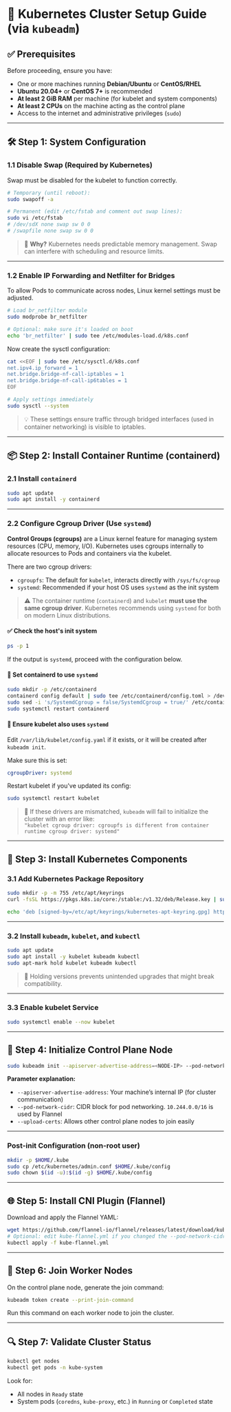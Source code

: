 # 🧰 Kubernetes Cluster Setup Guide (via `kubeadm`)

## ✅ Prerequisites

Before proceeding, ensure you have:

- One or more machines running **Debian/Ubuntu** or **CentOS/RHEL**
- **Ubuntu 20.04+** or **CentOS 7+** is recommended
- **At least 2 GiB RAM** per machine (for kubelet and system components)
- **At least 2 CPUs** on the machine acting as the control plane
- Access to the internet and administrative privileges (`sudo`)

---

## 🛠 Step 1: System Configuration

### 1.1 Disable Swap (Required by Kubernetes)

Swap must be disabled for the kubelet to function correctly.

```bash
# Temporary (until reboot):
sudo swapoff -a

# Permanent (edit /etc/fstab and comment out swap lines):
sudo vi /etc/fstab
# /dev/sdX none swap sw 0 0
# /swapfile none swap sw 0 0
```

> 🧠 **Why?** Kubernetes needs predictable memory management. Swap can interfere with scheduling and resource limits.

---

### 1.2 Enable IP Forwarding and Netfilter for Bridges

To allow Pods to communicate across nodes, Linux kernel settings must be adjusted.

```bash
# Load br_netfilter module
sudo modprobe br_netfilter

# Optional: make sure it's loaded on boot
echo 'br_netfilter' | sudo tee /etc/modules-load.d/k8s.conf
```

Now create the sysctl configuration:

```bash
cat <<EOF | sudo tee /etc/sysctl.d/k8s.conf
net.ipv4.ip_forward = 1
net.bridge.bridge-nf-call-iptables = 1
net.bridge.bridge-nf-call-ip6tables = 1
EOF

# Apply settings immediately
sudo sysctl --system
```

> 💡 These settings ensure traffic through bridged interfaces (used in container networking) is visible to iptables.

---

## 📦 Step 2: Install Container Runtime (containerd)

### 2.1 Install `containerd`

```bash
sudo apt update
sudo apt install -y containerd
```

---

### 2.2 Configure Cgroup Driver (Use `systemd`)

**Control Groups (cgroups)** are a Linux kernel feature for managing system resources (CPU, memory, I/O). Kubernetes uses cgroups internally to allocate resources to Pods and containers via the kubelet.

There are two cgroup drivers:

- `cgroupfs`: The default for `kubelet`, interacts directly with `/sys/fs/cgroup`
- `systemd`: Recommended if your host OS uses `systemd` as the init system

> ⚠️ The container runtime (`containerd`) and `kubelet` **must use the same cgroup driver**. Kubernetes recommends using `systemd` for both on modern Linux distributions.

#### ✅ Check the host's init system

```bash
ps -p 1
```

If the output is `systemd`, proceed with the configuration below.

#### 🔧 Set containerd to use `systemd`

```bash
sudo mkdir -p /etc/containerd
containerd config default | sudo tee /etc/containerd/config.toml > /dev/null
sudo sed -i 's/SystemdCgroup = false/SystemdCgroup = true/' /etc/containerd/config.toml
sudo systemctl restart containerd
```

#### 🔧 Ensure kubelet also uses `systemd`

Edit `/var/lib/kubelet/config.yaml` if it exists, or it will be created after `kubeadm init`.

Make sure this is set:

```yaml
cgroupDriver: systemd
```

Restart kubelet if you've updated its config:

```bash
sudo systemctl restart kubelet
```

> 🛑 If these drivers are mismatched, `kubeadm` will fail to initialize the cluster with an error like:  
> `"kubelet cgroup driver: cgroupfs is different from container runtime cgroup driver: systemd"`

---

## 🔧 Step 3: Install Kubernetes Components

### 3.1 Add Kubernetes Package Repository

```bash
sudo mkdir -p -m 755 /etc/apt/keyrings
curl -fsSL https://pkgs.k8s.io/core:/stable:/v1.32/deb/Release.key | sudo gpg --dearmor -o /etc/apt/keyrings/kubernetes-apt-keyring.gpg
```

```bash
echo 'deb [signed-by=/etc/apt/keyrings/kubernetes-apt-keyring.gpg] https://pkgs.k8s.io/core:/stable:/v1.32/deb/ /' | sudo tee /etc/apt/sources.list.d/kubernetes.list
```

---

### 3.2 Install `kubeadm`, `kubelet`, and `kubectl`

```bash
sudo apt update
sudo apt install -y kubelet kubeadm kubectl
sudo apt-mark hold kubelet kubeadm kubectl
```

> 📌 Holding versions prevents unintended upgrades that might break compatibility.

---

### 3.3 Enable kubelet Service

```bash
sudo systemctl enable --now kubelet
```

---

## 🚀 Step 4: Initialize Control Plane Node

```bash
sudo kubeadm init --apiserver-advertise-address=<NODE-IP> --pod-network-cidr=10.244.0.0/16 --upload-certs
```

**Parameter explanation:**

- `--apiserver-advertise-address`: Your machine’s internal IP (for cluster communication)
- `--pod-network-cidr`: CIDR block for pod networking. `10.244.0.0/16` is used by Flannel
- `--upload-certs`: Allows other control plane nodes to join easily

---

### Post-init Configuration (non-root user)

```bash
mkdir -p $HOME/.kube
sudo cp /etc/kubernetes/admin.conf $HOME/.kube/config
sudo chown $(id -u):$(id -g) $HOME/.kube/config
```

---

## 🌐 Step 5: Install CNI Plugin (Flannel)

Download and apply the Flannel YAML:

```bash
wget https://github.com/flannel-io/flannel/releases/latest/download/kube-flannel.yml
# Optional: edit kube-flannel.yml if you changed the --pod-network-cidr
kubectl apply -f kube-flannel.yml
```

---

## 🤝 Step 6: Join Worker Nodes

On the control plane node, generate the join command:

```bash
kubeadm token create --print-join-command
```

Run this command on each worker node to join the cluster.

---

## 🔍 Step 7: Validate Cluster Status

```bash
kubectl get nodes
kubectl get pods -n kube-system
```

Look for:
- All nodes in `Ready` state
- System pods (`coredns`, `kube-proxy`, etc.) in `Running` or `Completed` state